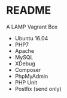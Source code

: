 # README #

A LAMP Vagrant Box

* Ubuntu 16.04 
* PHP7
* Apache
* MySQL
* XDebug
* Composer
* PhpMyAdmin
* PHP Unit
* Postfix (send only)
